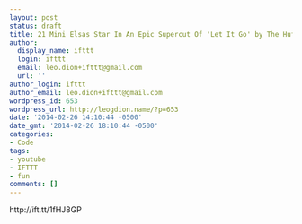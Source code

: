 ```yaml
---
layout: post
status: draft
title: 21 Mini Elsas Star In An Epic Supercut Of 'Let It Go' by The Huffington Post
author:
  display_name: ifttt
  login: ifttt
  email: leo.dion+ifttt@gmail.com
  url: ''
author_login: ifttt
author_email: leo.dion+ifttt@gmail.com
wordpress_id: 653
wordpress_url: http://leogdion.name/?p=653
date: '2014-02-26 14:10:44 -0500'
date_gmt: '2014-02-26 18:10:44 -0500'
categories:
- Code
tags:
- youtube
- IFTTT
- fun
comments: []
---
```

<p>http:&#47;&#47;ift.tt&#47;1fHJ8GP</p>
